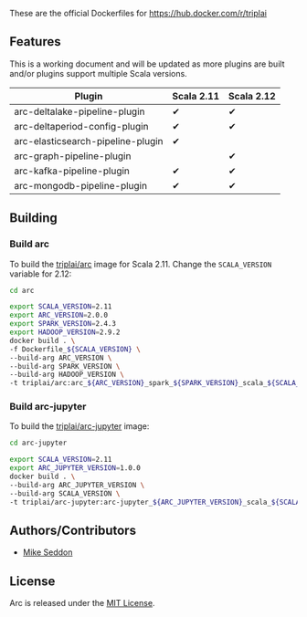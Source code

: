 These are the official Dockerfiles for https://hub.docker.com/r/triplai

## Features

This is a working document and will be updated as more plugins are built and/or plugins support multiple Scala versions.

| Plugin                                  | Scala 2.11          | Scala 2.12              | 
|-----------------------------------------|---------------------|-------------------------|
| arc-deltalake-pipeline-plugin           | ✔                   | ✔                       |
| arc-deltaperiod-config-plugin           | ✔                   | ✔                       |
| arc-elasticsearch-pipeline-plugin       | ✔                   |                         |
| arc-graph-pipeline-plugin               |                     | ✔                       |
| arc-kafka-pipeline-plugin               | ✔                   | ✔                       |
| arc-mongodb-pipeline-plugin             | ✔                   | ✔                       |

## Building

### Build arc

To build the [triplai/arc](https://hub.docker.com/r/triplai/arc) image for Scala 2.11. Change the `SCALA_VERSION` variable for 2.12:

```bash
cd arc

export SCALA_VERSION=2.11
export ARC_VERSION=2.0.0
export SPARK_VERSION=2.4.3 
export HADOOP_VERSION=2.9.2
docker build . \
-f Dockerfile_${SCALA_VERSION} \
--build-arg ARC_VERSION \
--build-arg SPARK_VERSION \
--build-arg HADOOP_VERSION \
-t triplai/arc:arc_${ARC_VERSION}_spark_${SPARK_VERSION}_scala_${SCALA_VERSION}_hadoop_${HADOOP_VERSION}
```

### Build arc-jupyter

To build the [triplai/arc-jupyter](https://hub.docker.com/r/triplai/arc-jupyter) image:

```bash
cd arc-jupyter

export SCALA_VERSION=2.11
export ARC_JUPYTER_VERSION=1.0.0
docker build . \
--build-arg ARC_JUPYTER_VERSION \
--build-arg SCALA_VERSION \
-t triplai/arc-jupyter:arc-jupyter_${ARC_JUPYTER_VERSION}_scala_${SCALA_VERSION}
```

## Authors/Contributors

- [Mike Seddon](https://github.com/seddonm1)

## License

Arc is released under the [MIT License](https://opensource.org/licenses/MIT).

